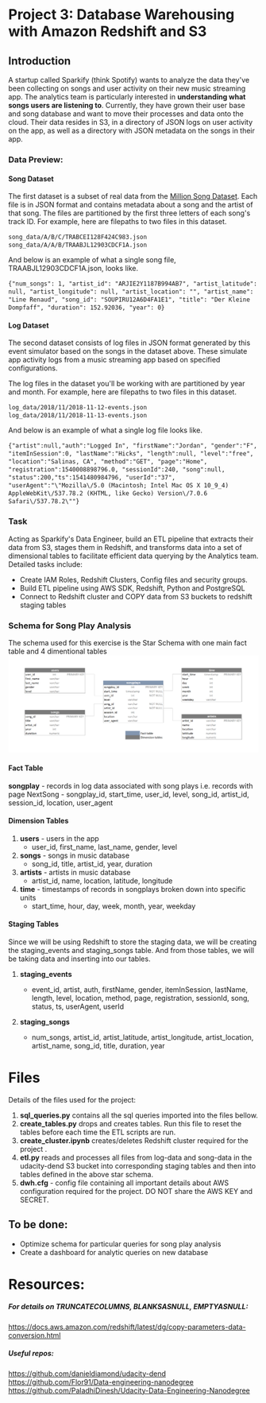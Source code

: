 # Project 3: Database Warehousing with Amazon Redshift and S3

## Introduction

A startup called Sparkify (think Spotify) wants to analyze the data they've been collecting on songs and user activity on their new music streaming app. The analytics team is particularly interested in **understanding what songs users are listening to**. Currently, they have grown their user base and song database and want to move their processes and data onto the cloud. Their data resides in S3, in a directory of JSON logs on user activity on the app, as well as a directory with JSON metadata on the songs in their app.


### Data Preview:
#### Song Dataset
The first dataset is a subset of real data from the [Million Song Dataset](https://labrosa.ee.columbia.edu/millionsong). Each file is in JSON format and contains metadata about a song and the artist of that song. The files are partitioned by the first three letters of each song's track ID. For example, here are filepaths to two files in this dataset.

```
song_data/A/B/C/TRABCEI128F424C983.json
song_data/A/A/B/TRAABJL12903CDCF1A.json
```
And below is an example of what a single song file, TRAABJL12903CDCF1A.json, looks like.
```
{"num_songs": 1, "artist_id": "ARJIE2Y1187B994AB7", "artist_latitude": null, "artist_longitude": null, "artist_location": "", "artist_name": "Line Renaud", "song_id": "SOUPIRU12A6D4FA1E1", "title": "Der Kleine Dompfaff", "duration": 152.92036, "year": 0}
```
#### Log Dataset
The second dataset consists of log files in JSON format generated by this event simulator based on the songs in the dataset above. These simulate app activity logs from a music streaming app based on specified configurations.

The log files in the dataset you'll be working with are partitioned by year and month. For example, here are filepaths to two files in this dataset.

```
log_data/2018/11/2018-11-12-events.json
log_data/2018/11/2018-11-13-events.json
```
And below is an example of what a single log file looks like.
```
{"artist":null,"auth":"Logged In", "firstName":"Jordan", "gender":"F", "itemInSession":0, "lastName":"Hicks", "length":null, "level":"free", "location":"Salinas, CA", "method":"GET", "page":"Home", "registration":1540008898796.0, "sessionId":240, "song":null, "status":200,"ts":1541480984796, "userId":"37", "userAgent":"\"Mozilla\/5.0 (Macintosh; Intel Mac OS X 10_9_4) AppleWebKit\/537.78.2 (KHTML, like Gecko) Version\/7.0.6 Safari\/537.78.2\""}
```

### Task
Acting as Sparkify's Data Engineer, build an ETL pipeline that extracts their data from S3, stages them in Redshift, and transforms data into a set of dimensional tables to facilitate efficient data querying by the Analytics team. 
Detailed tasks include:
- Create IAM Roles, Redshift Clusters, Config files and security groups.
- Build ETL pipeline using AWS SDK, Redshift, Python and PostgreSQL
- Connect to Redshift cluster and COPY data from S3 buckets to redshift staging tables



### Schema for Song Play Analysis
The schema used for this exercise is the Star Schema with one main fact table and 4 dimentional tables
<img src="https://github.com/SumerBangera/Data-Engineering/blob/main/Project%201:%20Postgres/Star%20Schema.png"/>


#### Fact Table
**songplay** - records in log data associated with song plays i.e. records with page NextSong
    - songplay_id, start_time, user_id, level, song_id, artist_id, session_id, location, user_agent

#### Dimension Tables
1. **users** - users in the app
    - user_id, first_name, last_name, gender, level
2. **songs** - songs in music database
    - song_id, title, artist_id, year, duration
3. **artists** - artists in music database
    - artist_id, name, location, latitude, longitude
4. **time** - timestamps of records in songplays broken down into specific units
    - start_time, hour, day, week, month, year, weekday
    

#### Staging Tables
Since we will be using Redshift to store the staging data, we will be creating the staging_events and staging_songs table. And from those tables, we will be taking data and inserting into our tables.

1. **staging_events** 
    - event_id, artist, auth, firstName, gender, itemInSession, lastName, length, level, location, method, page, registration, sessionId, song, status, ts, userAgent, userId

2. **staging_songs** 
    - num_songs, artist_id, artist_latitude, artist_longitude, artist_location, artist_name, song_id, title, duration, year


# Files
Details of the files used for the project:
1. **sql_queries.py** contains all the sql queries imported into the files bellow.
2. **create_tables.py** drops and creates tables. Run this file to reset the tables before each time the ETL scripts are run.
3. **create_cluster.ipynb** creates/deletes Redshift cluster required for the project .
4. **etl.py** reads and processes all files from log-data and song-data in the udacity-dend S3 bucket into corresponding staging tables and then into  tables defined in the above star schema.
5. **dwh.cfg** - config file containing all important details about AWS configuration required for the project. DO NOT share the AWS KEY and SECRET. 


## To be done:
- Optimize schema for particular queries for song play analysis
- Create a dashboard for analytic queries on new database

# Resources:
##### For details on TRUNCATECOLUMNS, BLANKSASNULL, EMPTYASNULL:  
https://docs.aws.amazon.com/redshift/latest/dg/copy-parameters-data-conversion.html 

##### Useful repos:
https://github.com/danieldiamond/udacity-dend  
https://github.com/Flor91/Data-engineering-nanodegree  
https://github.com/PaladhiDinesh/Udacity-Data-Engineering-Nanodegree  
